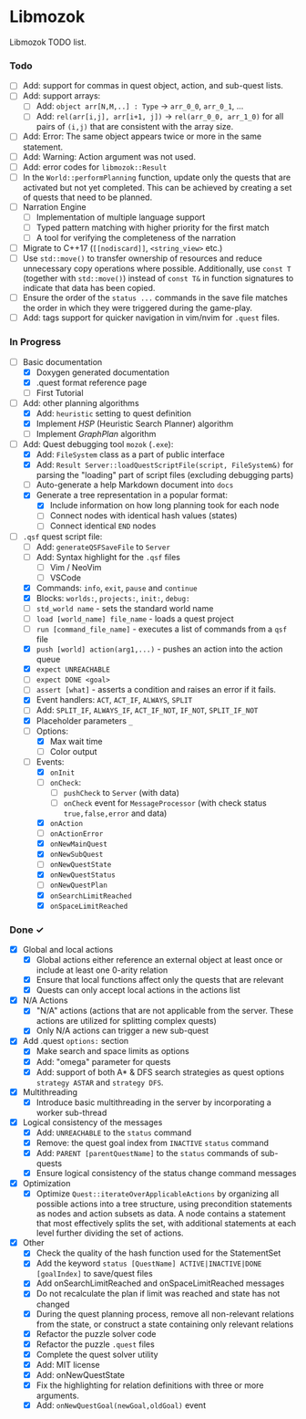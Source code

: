 # Libmozok

Libmozok TODO list.

### Todo

- [ ] Add: support for commas in quest object, action, and sub-quest lists.
- [ ] Add: support arrays:
    - [ ] Add: `object arr[N,M,..] : Type` -> `arr_0_0`, `arr_0_1`, ...
    - [ ] Add: `rel(arr[i,j], arr[i+1, j])` -> `rel(arr_0_0, arr_1_0)` for all pairs of `(i,j)` that are consistent with the array size.
- [ ] Add: Error: The same object appears twice or more in the same statement.
- [ ] Add: Warning: Action argument was not used.
- [ ] Add: error codes for `libmozok::Result`
- [ ] In the `World::performPlanning` function, update only the quests that are activated but not yet completed. This can be achieved by creating a set of quests that need to be planned.
- [ ] Narration Engine
    - [ ] Implementation of multiple language support
    - [ ] Typed pattern matching with higher priority for the first match
    - [ ] A tool for verifying the completeness of the narration
- [ ] Migrate to C++17 (`[[nodiscard]]`, `<string_view>` etc.)
- [ ] Use `std::move()` to transfer ownership of resources and reduce unnecessary copy operations where possible. Additionally, use `const T` (together with `std::move()`) instead of `const T&` in function signatures to indicate that data has been copied.
- [ ] Ensure the order of the `status ...` commands in the save file matches the order in which they were triggered during the game-play.
- [ ] Add: tags support for quicker navigation in vim/nvim for `.quest` files.
    
### In Progress

- [ ] Basic documentation
    - [x] Doxygen generated documentation
    - [x] .quest format reference page
    - [ ] First Tutorial
- [ ] Add: other planning algorithms
    - [x] Add: `heuristic` setting to quest definition
    - [x] Implement *HSP* (Heuristic Search Planner) algorithm
    - [ ] Implement *GraphPlan* algorithm
- [ ] Add: Quest debugging tool `mozok` (`.exe`):
    - [x] Add: `FileSystem` class as a part of public interface
    - [x] Add: `Result Server::loadQuestScriptFile(script, FileSystem&)` for parsing the "loading" part of script files (excluding debugging parts)
    - [ ] Auto-generate a help Markdown document into `docs`
    - [x] Generate a tree representation in a popular format: 
        - [x] Include information on how long planning took for each node
        - [ ] Connect nodes with identical hash values (states)
        - [ ] Connect identical `END` nodes
- [ ] `.qsf` quest script file:
    - [ ] Add: `generateQSFSaveFile` to `Server`
    - [ ] Add: Syntax highlight for the `.qsf` files
        - [ ] Vim / NeoVim
        - [ ] VSCode
    - [x] Commands: `info`, `exit`, `pause` and `continue`
    - [x] Blocks: `worlds:`, `projects:`, `init:`, `debug:`
    - [ ] `std_world name` - sets the standard world name
    - [ ] `load [world_name] file_name` - loads a quest project
    - [ ] `run [command_file_name]` - executes a list of commands from a `qsf` file
    - [x] `push [world] action(arg1,...)` - pushes an action into the action queue
    - [x] `expect UNREACHABLE`
    - [ ] `expect DONE <goal>`
    - [ ] `assert [what]` - asserts a condition and raises an error if it fails.
    - [x] Event handlers: `ACT`, `ACT_IF`, `ALWAYS`, `SPLIT`
    - [ ] Add: `SPLIT_IF`, `ALWAYS_IF`, `ACT_IF_NOT`, `IF_NOT`, `SPLIT_IF_NOT`
    - [x] Placeholder parameters `_`
    - [ ] Options:
        - [x] Max wait time
        - [ ] Color output
    - [ ] Events:
        - [x] `onInit`
        - [ ] `onCheck`:
            - [ ] `pushCheck` to `Server` (with data)
            - [ ] `onCheck` event for `MessageProcessor` (with check status `true,false,error` and data)
        - [x] `onAction`
        - [ ] `onActionError`
        - [x] `onNewMainQuest`
        - [x] `onNewSubQuest`
        - [ ] `onNewQuestState`
        - [x] `onNewQuestStatus`
        - [ ] `onNewQuestPlan`
        - [x] `onSearchLimitReached`
        - [x] `onSpaceLimitReached`

### Done ✓

- [x] Global and local actions
    - [x] Global actions either reference an external object at least once or include at least one 0-arity relation
    - [x] Ensure that local functions affect only the quests that are relevant
    - [x] Quests can only accept local actions in the actions list

- [x] N/A Actions
    - [x] "N/A" actions (actions that are not applicable from the server. These actions are utilized for splitting complex quests)
    - [x] Only N/A actions can trigger a new sub-quest

- [x] Add .quest `options:` section
    - [x] Make search and space limits as options
    - [x] Add: "omega" parameter for quests
    - [x] Add: support of both A* & DFS search strategies as quest options `strategy ASTAR` and `strategy DFS`.

- [x] Multithreading
    - [x] Introduce basic multithreading in the server by incorporating a worker sub-thread

- [x] Logical consistency of the messages
    - [x] Add: `UNREACHABLE` to the `status` command
    - [x] Remove: the quest goal index from `INACTIVE` `status` command
    - [x] Add: `PARENT [parentQuestName]` to the `status` commands of sub-quests
    - [x] Ensure logical consistency of the status change command messages

- [x] Optimization
    - [x] Optimize `Quest::iterateOverApplicableActions` by organizing all possible actions into a tree structure, using precondition statements as nodes and action subsets as data. A node contains a statement that most effectively splits the set, with additional statements at each level further dividing the set of actions.

- [x] Other
    - [x] Check the quality of the hash function used for the StatementSet
    - [x] Add the keyword `status [QuestName] ACTIVE|INACTIVE|DONE [goalIndex]` to save/quest files
    - [x] Add onSearchLimitReached and onSpaceLimitReached messages
    - [x] Do not recalculate the plan if limit was reached and state has not changed
    - [x] During the quest planning process, remove all non-relevant relations from the state, or construct a state containing only relevant relations
    - [x] Refactor the puzzle solver code
    - [x] Refactor the puzzle `.quest` files
    - [x] Complete the quest solver utility
    - [x] Add: MIT license
    - [x] Add: onNewQuestState
    - [x] Fix the highlighting for relation definitions with three or more arguments.
    - [x] Add: `onNewQuestGoal(newGoal,oldGoal)` event
